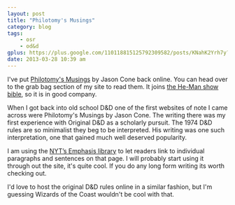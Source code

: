 ```yaml
---
layout: post
title: "Philotomy's Musings"
category: blog
tags:
    - osr
    - od&d 
gplus: https://plus.google.com/110118815125792309582/posts/KNahK2Yrh7y?partnerid=gplp0
date: 2013-03-28 10:39 am
---
```


I've put [Philotomy's Musings][1] by Jason Cone back online. You can head over to the grab bag section of my site to read them. It joins [the He-Man show bible][2], so it is in good company.

When I got back into old school D&D one of the first websites of note I came across were Philotomy's Musings by Jason Cone. The writing there was my first experience with Original D&D as a scholarly pursuit. The 1974 D&D rules are so minimalist they beg to be interpreted. His writing was one such interpretation, one that gained much well deserved popularity.

I am using the [NYT’s Emphasis library][3] to let readers link to individual paragraphs and sentences on that page. I will probably start using it through out the site, it's quite cool. If you do any long form writing its worth checking out.

I'd love to host the original D&D rules online in a similar fashion, but I'm guessing Wizards of the Coast wouldn't be cool with that. 

[1]: http://save.vs.totalpartykill.ca/grab-bag/philotomy/
[2]: http://save.vs.totalpartykill.ca/grab-bag/he-man/
[3]: http://open.blogs.nytimes.com/2011/01/11/emphasis-update-and-source/